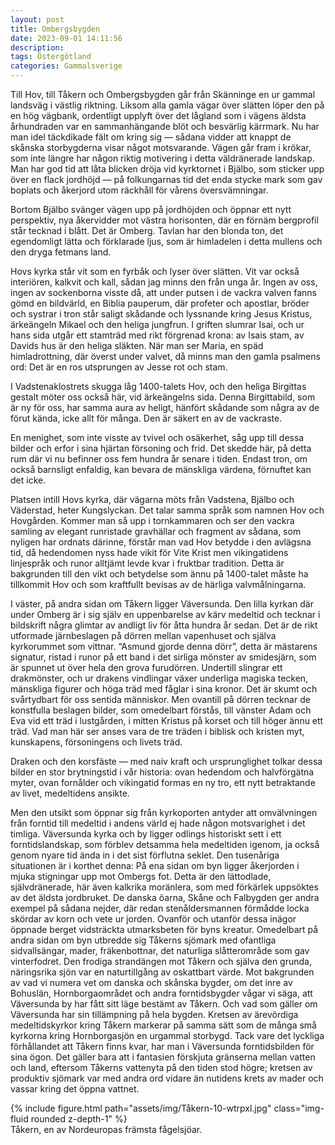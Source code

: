 ```yaml
---
layout: post
title: Ombergsbygden
date: 2023-09-01 14:11:56
description:
tags: Östergötland
categories: Gammalsverige
---
```


Till Hov, till Tåkern och Ombergsbygden går från Skänninge en ur gammal landsväg i västlig riktning. Liksom alla gamla vägar över slätten löper den på en hög vägbank, ordentligt upplyft över det lågland som i vägens äldsta århundraden var en sammanhängande blöt och besvärlig kärrmark. Nu har man idel täckdikade fält om kring sig &mdash; sådana vidder att knappt de skånska storbygderna visar något motsvarande. Vägen går fram i krökar, som inte längre har någon riktig motivering i detta väldränerade landskap. Man har god tid att låta blicken dröja vid kyrktornet i Bjälbo, som sticker upp över en flack jordhöjd &mdash; på folkungarnas tid det enda stycke mark som gav boplats och åkerjord utom räckhåll för vårens översvämningar.

Bortom Bjälbo svänger vägen upp på jordhöjden och öppnar ett nytt perspektiv, nya åkervidder mot västra horisonten, där en förnäm bergprofil står tecknad i blått. Det är Omberg. Tavlan har den blonda ton, det egendomligt lätta och förklarade ljus, som är himladelen i detta mullens och den dryga fetmans land.

Hovs kyrka står vit som en fyrbåk och lyser över slätten. Vit var också interiören, kalkvit och kall, sådan jag minns den från unga år. Ingen av oss, ingen av sockenborna visste då, att under putsen i de vackra valven fanns gömd en bildvärld, en Biblia pauperum, där profeter och apostlar, bröder och systrar i tron står saligt skådande och lyssnande kring Jesus Kristus, ärkeängeln Mikael och den heliga jungfrun. I griften slumrar Isai, och ur hans sida utgår ett stamträd med rikt förgrenad krona: av Isais stam, av Davids hus är den heliga släkten. När man ser Maria, en späd himladrottning, där överst under valvet, då minns man den gamla psalmens ord: Det är en ros utsprungen av Jesse rot och stam.

I Vadstenaklostrets skugga låg 1400-talets Hov, och den heliga Birgittas gestalt möter oss också här, vid ärkeängelns sida. Denna Birgittabild, som är ny för oss, har samma aura av heligt, hänfört skådande som några av de förut kända, icke allt för många. Den är säkert en av de vackraste.

En menighet, som inte visste av tvivel och osäkerhet, såg upp till dessa bilder och erfor i sina hjärtan försoning och frid. Det skedde här, på detta rum där vi nu befinner oss fem hundra år senare i tiden. Endast tron, om också barnsligt enfaldig, kan bevara de mänskliga värdena, förnuftet kan det icke.

Platsen intill Hovs kyrka, där vägarna möts från Vadstena, Bjälbo och Väderstad, heter Kungslyckan. Det talar samma språk som namnen Hov och Hovgården. Kommer man så upp i tornkammaren och ser den vackra samling av elegant runristade gravhällar och fragment av sådana, som nyligen har ordnats därinne, förstår man vad Hov betydde i den avlägsna tid, då hedendomen nyss hade vikit för Vite Krist men vikingatidens linjespråk och runor alltjämt levde kvar i fruktbar tradition. Detta är bakgrunden till den vikt och betydelse som ännu på 1400-talet måste ha tillkommit Hov och som kraftfullt bevisas av de härliga valvmålningarna.

I väster, på andra sidan om Tåkern ligger Väversunda. Den lilla kyrkan där under Omberg är i sig själv en uppenbarelse av kärv medeltid och tecknar i bildskrift några glimtar av andligt liv för åtta hundra år sedan. Det är de rikt utformade järnbeslagen på dörren mellan vapenhuset och själva kyrkorummet som vittnar. &#8220;Asmund gjorde denna dörr&#8221;, detta är mästarens signatur, ristad i runor på ett band i det sirliga mönster av smidesjärn, som är spunnet ut över hela den grova furudörren. Undertill slingrar ett drakmönster, och ur drakens vindlingar växer underliga magiska tecken, mänskliga figurer och höga träd med fåglar i sina kronor. Det är skumt och svårtydbart för oss sentida människor. Men ovantill på dörren tecknar de konstfulla beslagen bilder, som omedelbart förstås, till vänster Adam och Eva vid ett träd i lustgården, i mitten Kristus på korset och till höger ännu ett träd. Vad man här ser anses vara de tre träden i biblisk och kristen myt, kunskapens, försoningens och livets träd.

Draken och den korsfäste &mdash; med naiv kraft och ursprunglighet tolkar dessa bilder en stor brytningstid i vår historia: ovan hedendom och halvförgätna myter, ovan fornålder och vikingatid formas en ny tro, ett nytt betraktande av livet, medeltidens ansikte.

Men den utsikt som öppnar sig från kyrkoporten antyder att omvälvningen från forntid till medeltid i andens värld ej hade någon motsvarighet i det timliga. Väversunda kyrka och by ligger odlings historiskt sett i ett forntidslandskap, som förblev detsamma hela medeltiden igenom, ja också genom nyare tid ända in i det sist förflutna seklet. Den tusenåriga situationen är i korthet denna: På ena sidan om byn ligger åkerjorden i mjuka stigningar upp mot Ombergs fot. Detta är den lättodlade, självdränerade, här även kalkrika moränlera, som med förkärlek uppsöktes av det äldsta jordbruket. De danska öarna, Skåne och Falbygden ger andra exempel på sådana nejder, där redan stenåldersmannen förmådde locka skördar av korn och vete ur jorden. Ovanför och utanför dessa inägor öppnade berget vidsträckta utmarksbeten för byns kreatur. Omedelbart på andra sidan om byn utbredde sig Tåkerns sjömark med ofantliga sidvallsängar, mader, fräkenbottnar, det naturliga slåtterområde som gav vinterfodret. Den frodiga strandängen mot Tåkern och själva den grunda, näringsrika sjön var en naturtillgång av oskattbart värde. Mot bakgrunden av vad vi numera vet om danska och skånska bygder, om det inre av Bohuslän, Hornborgaområdet och andra forntidsbygder vågar vi säga, att Väversunda by har fått sitt läge bestämt av Tåkern. Och vad som gäller om Väversunda har sin tillämpning på hela bygden. Kretsen av ärevördiga medeltidskyrkor kring Tåkern markerar på samma sätt som de många små kyrkorna kring Hornborgasjön en urgammal storbygd. Tack vare det lyckliga förhållandet att Tåkern finns kvar, har man i Väversunda forntidsbilden för sina ögon. Det gäller bara att i fantasien förskjuta gränserna mellan vatten och land, eftersom Tåkerns vattenyta på den tiden stod högre; kretsen av produktiv sjömark var med andra ord vidare än nutidens krets av mader och vassar kring det öppna vattnet.

<div class="row mt-3">
    <div class="col-sm mt-3 mt-md-0">
        {% include figure.html path="assets/img/Tåkern-10-wtrpxl.jpg" class="img-fluid rounded z-depth-1" %}
    </div>
</div>
<div class="caption">
    Tåkern, en av Nordeuropas främsta fågelsjöar. 
</div>
